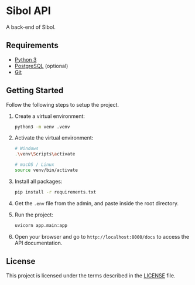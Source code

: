 # Sibol API

A back-end of Sibol.

## Requirements

- [Python 3](https://www.python.org/downloads)
- [PostgreSQL](https://www.postgresql.org/download) (optional)
- [Git](https://git-scm.com/downloads)

## Getting Started

Follow the following steps to setup the project.

1. Create a virtual environment:

   ```bash
   python3 -m venv .venv
   ```

2. Activate the virtual environment:

   ```bash
   # Windows
   .\venv\Scripts\activate

   # macOS / Linux
   source venv/bin/activate
   ```

3. Install all packages:

   ```bash
   pip install -r requirements.txt
   ```

4. Get the `.env` file from the admin, and paste inside the root directory.

5. Run the project:

   ```bash
   uvicorn app.main:app
   ```

6. Open your browser and go to `http://localhost:8000/docs` to access the API documentation.

## License

This project is licensed under the terms described in the [LICENSE](./LICENSE) file.
